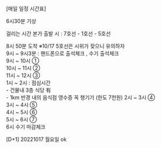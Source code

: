 [매일 일정 시간표]

6시30분 기상

걸리는 시간   본가 출발 시 : 7호선 - 1호선 - 5호선    

8시 50분 도착	 ※10/17 5호선은 시위가 잦으니 유의하자  
9시 ~ 9시3분 : 핸드폰으로 출석체크 , 수기 출석체크  
9시 ~ 10시 ①     
10시 ~ 11시 ②  
11시 ~ 12시 ③  
1시 ~ 2시 : 점심시간   
		 - 건물내 3층 식당 有   
		 - 1km 반경 내의 음식점 영수증 꼭 챙기기   (한도 7천원)
2시 ~ 3시 ④  
3시 ~ 4시 ⑤  
4시 ~ 5시 ⑥  
5시 ~ 6시 ⑦  
6시   수기 마감체크  

[D+1] 20221017 월요일 ok


